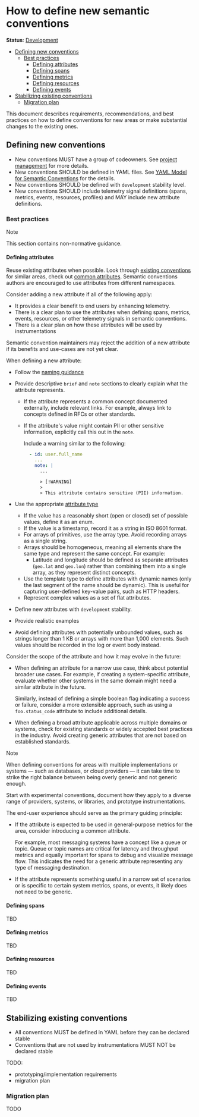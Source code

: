 <!--- Hugo front matter used to generate the website version of this page:
linkTitle: How to define new semantic conventions
--->

# How to define new semantic conventions

**Status**: [Development][DocumentStatus]

<!-- toc -->

- [Defining new conventions](#defining-new-conventions)
  - [Best practices](#best-practices)
    - [Defining attributes](#defining-attributes)
    - [Defining spans](#defining-spans)
    - [Defining metrics](#defining-metrics)
    - [Defining resources](#defining-resources)
    - [Defining events](#defining-events)
- [Stabilizing existing conventions](#stabilizing-existing-conventions)
  - [Migration plan](#migration-plan)

<!-- tocstop -->

This document describes requirements, recommendations, and best practices on how to define conventions
for new areas or make substantial changes to the existing ones.

## Defining new conventions

- New conventions MUST have a group of codeowners. See [project management](https://github.com/open-telemetry/community/blob/main/project-management.md) for more details.
  <!-- TODO: add CI check for CODEOWNERS file (when a new area is added) -->
- New conventions SHOULD be defined in YAML files. See [YAML Model for Semantic Conventions](/model/README.md) for the details.
- New conventions SHOULD be defined with `development` stability level.
- New conventions SHOULD include telemetry signal definitions (spans, metrics, events, resources, profiles) and MAY include new attribute definitions.

### Best practices

> [!NOTE]
>
> This section contains non-normative guidance.

#### Defining attributes

Reuse existing attributes when possible. Look through [existing conventions](/docs/registry/attributes/) for similar areas,
check out [common attributes](/docs/general/attributes.md).
Semantic conventions authors are encouraged to use attributes from different namespaces.

Consider adding a new attribute if all of the following apply:

- It provides a clear benefit to end users by enhancing telemetry.
- There is a clear plan to use the attributes when defining spans, metrics, events, resources, or other telemetry signals in semantic conventions.
- There is a clear plan on how these attributes will be used by instrumentations

Semantic convention maintainers may reject the addition of a new attribute if its benefits
and use-cases are not yet clear.

When defining a new attribute:

- Follow the [naming guidance](/docs/general/naming.md)
- Provide descriptive `brief` and `note` sections to clearly explain what the attribute represents.
  - If the attribute represents a common concept documented externally, include relevant links.
    For example, always link to concepts defined in RFCs or other standards.
  - If the attribute's value might contain PII or other sensitive information, explicitly call this out in
    the `note`.

    Include a warning similar to the following: <!-- TODO: update existing semconv -->

    ```yaml
      - id: user.full_name
        ...
        note: |
          ...

          > [!WARNING]
          >
          > This attribute contains sensitive (PII) information.
    ```

- Use the appropriate [attribute type](https://github.com/open-telemetry/weaver/blob/main/schemas/semconv-syntax.md#type)
  - If the value has a reasonably short (open or closed) set of possible values, define it as an enum.
  - If the value is a timestamp, record it as a string in ISO 8601 format.
  - For arrays of primitives, use the array type. Avoid recording arrays as a single string.
  - Arrays should be homogeneous, meaning all elements share the same type and represent the same concept.
    For example:
    - Latitude and longitude should be defined as separate attributes (`geo.lat` and `geo.lon`)
      rather than combining them into a single array, as they represent distinct concepts.
  - Use the template type to define attributes with dynamic names (only the last segment of the name should be dynamic).
    This is useful for capturing user-defined key-value pairs, such as HTTP headers.
  - Represent complex values as a set of flat attributes. <!-- This may change, check out https://github.com/open-telemetry/semantic-conventions/issues/1669 to monitor the progress -->
- Define new attributes with `development` stability.
- Provide realistic examples
- Avoid defining attributes with potentially unbounded values, such as strings longer than
  1 KB or arrays with more than 1,000 elements. Such values should be recorded in the log or event body instead. <!-- This may change, check out https://github.com/open-telemetry/semantic-conventions/issues/1651 to monitor the progress -->

Consider the scope of the attribute and how it may evolve in the future:

- When defining an attribute for a narrow use case, think about potential broader use cases.
  For example, if creating a system-specific attribute, evaluate whether other systems
  in the same domain might need a similar attribute in the future.

  Similarly, instead of defining a simple boolean flag indicating a success or failure, consider a
  more extensible approach, such as using a `foo.status_code` attribute to include additional details.

- When defining a broad attribute applicable across multiple domains or systems,
  check for existing standards or widely accepted best practices in the industry.
  Avoid creating generic attributes that are not based on established standards.

> [!NOTE]
>
> When defining conventions for areas with multiple implementations or systems — such as databases,
> or cloud providers — it can take time to strike the right balance between being
> overly generic and not generic enough.
>
> Start with experimental conventions, document how they apply to a diverse range
> of providers, systems, or libraries, and prototype instrumentations.
>
> The end-user experience should serve as the primary guiding principle:
>
> - If the attribute is expected to be used in general-purpose metrics for the area,
>   consider introducing a common attribute.
>
>   For example, most messaging systems have a concept like a queue or topic.
>   Queue or topic names are critical for latency and throughput metrics and
>   equally important for spans to debug and visualize message flow.
>   This indicates the need for a generic attribute representing any type of messaging destination.
>
> - If the attribute represents something useful in a narrow set of scenarios or
>   is specific to certain system metrics, spans, or events, it likely does not need to be generic.

#### Defining spans

TBD

#### Defining metrics

TBD

#### Defining resources

TBD

#### Defining events

TBD

## Stabilizing existing conventions

- All conventions MUST be defined in YAML before they can be declared stable
- Conventions that are not used by instrumentations MUST NOT be declared stable

TODO:

- prototyping/implementation requirements
- migration plan

### Migration plan

TODO

[DocumentStatus]: https://opentelemetry.io/docs/specs/otel/document-status
